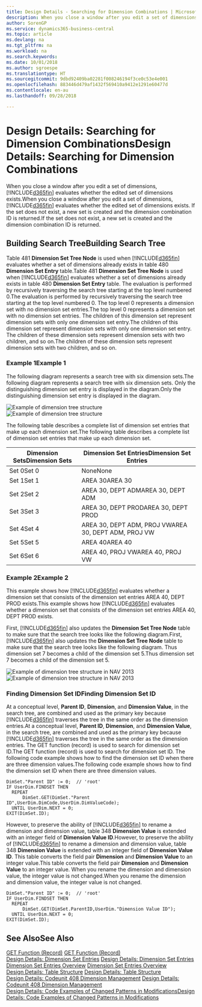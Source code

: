 ```yaml
---
title: Design Details - Searching for Dimension Combinations | Microsoft Docs
description: When you close a window after you edit a set of dimensions, Business Central evaluates whether the edited set of dimensions exists. If the set does not exist, a new set is created and the dimension combination ID is returned.
author: SorenGP
ms.service: dynamics365-business-central
ms.topic: article
ms.devlang: na
ms.tgt_pltfrm: na
ms.workload: na
ms.search.keywords: 
ms.date: 10/01/2018
ms.author: sgroespe
ms.translationtype: HT
ms.sourcegitcommit: 9dbd92409ba02281f008246194f3ce0c53e4e001
ms.openlocfilehash: 883446d479af1432f569410a9412e1291e60477d
ms.contentlocale: en-au
ms.lasthandoff: 09/28/2018

---
```

# <a name="design-details-searching-for-dimension-combinations"></a><span data-ttu-id="6798a-104">Design Details: Searching for Dimension Combinations</span><span class="sxs-lookup"><span data-stu-id="6798a-104">Design Details: Searching for Dimension Combinations</span></span>
<span data-ttu-id="6798a-105">When you close a window after you edit a set of dimensions, [!INCLUDE[d365fin](includes/d365fin_md.md)] evaluates whether the edited set of dimensions exists.</span><span class="sxs-lookup"><span data-stu-id="6798a-105">When you close a window after you edit a set of dimensions, [!INCLUDE[d365fin](includes/d365fin_md.md)] evaluates whether the edited set of dimensions exists.</span></span> <span data-ttu-id="6798a-106">If the set does not exist, a new set is created and the dimension combination ID is returned.</span><span class="sxs-lookup"><span data-stu-id="6798a-106">If the set does not exist, a new set is created and the dimension combination ID is returned.</span></span>  

## <a name="building-search-tree"></a><span data-ttu-id="6798a-107">Building Search Tree</span><span class="sxs-lookup"><span data-stu-id="6798a-107">Building Search Tree</span></span>  
 <span data-ttu-id="6798a-108">Table 481 **Dimension Set Tree Node** is used when [!INCLUDE[d365fin](includes/d365fin_md.md)] evaluates whether a set of dimensions already exists in table 480 **Dimension Set Entry** table.</span><span class="sxs-lookup"><span data-stu-id="6798a-108">Table 481 **Dimension Set Tree Node** is used when [!INCLUDE[d365fin](includes/d365fin_md.md)] evaluates whether a set of dimensions already exists in table 480 **Dimension Set Entry** table.</span></span> <span data-ttu-id="6798a-109">The evaluation is performed by recursively traversing the search tree starting at the top level numbered 0.</span><span class="sxs-lookup"><span data-stu-id="6798a-109">The evaluation is performed by recursively traversing the search tree starting at the top level numbered 0.</span></span> <span data-ttu-id="6798a-110">The top level 0 represents a dimension set with no dimension set entries.</span><span class="sxs-lookup"><span data-stu-id="6798a-110">The top level 0 represents a dimension set with no dimension set entries.</span></span> <span data-ttu-id="6798a-111">The children of this dimension set represent dimension sets with only one dimension set entry.</span><span class="sxs-lookup"><span data-stu-id="6798a-111">The children of this dimension set represent dimension sets with only one dimension set entry.</span></span> <span data-ttu-id="6798a-112">The children of these dimension sets represent dimension sets with two children, and so on.</span><span class="sxs-lookup"><span data-stu-id="6798a-112">The children of these dimension sets represent dimension sets with two children, and so on.</span></span>  

### <a name="example-1"></a><span data-ttu-id="6798a-113">Example 1</span><span class="sxs-lookup"><span data-stu-id="6798a-113">Example 1</span></span>  
 <span data-ttu-id="6798a-114">The following diagram represents a search tree with six dimension sets.</span><span class="sxs-lookup"><span data-stu-id="6798a-114">The following diagram represents a search tree with six dimension sets.</span></span> <span data-ttu-id="6798a-115">Only the distinguishing dimension set entry is displayed in the diagram.</span><span class="sxs-lookup"><span data-stu-id="6798a-115">Only the distinguishing dimension set entry is displayed in the diagram.</span></span>  

 <span data-ttu-id="6798a-116">![Example of dimension tree structure](media/nav2013_dimension_tree.png "Example of dimension tree structure")</span><span class="sxs-lookup"><span data-stu-id="6798a-116">![Example of dimension tree structure](media/nav2013_dimension_tree.png "Example of dimension tree structure")</span></span>  

 <span data-ttu-id="6798a-117">The following table describes a complete list of dimension set entries that make up each dimension set.</span><span class="sxs-lookup"><span data-stu-id="6798a-117">The following table describes a complete list of dimension set entries that make up each dimension set.</span></span>  

|<span data-ttu-id="6798a-118">Dimension Sets</span><span class="sxs-lookup"><span data-stu-id="6798a-118">Dimension Sets</span></span>|<span data-ttu-id="6798a-119">Dimension Set Entries</span><span class="sxs-lookup"><span data-stu-id="6798a-119">Dimension Set Entries</span></span>|  
|--------------------|---------------------------|  
|<span data-ttu-id="6798a-120">Set 0</span><span class="sxs-lookup"><span data-stu-id="6798a-120">Set 0</span></span>|<span data-ttu-id="6798a-121">None</span><span class="sxs-lookup"><span data-stu-id="6798a-121">None</span></span>|  
|<span data-ttu-id="6798a-122">Set 1</span><span class="sxs-lookup"><span data-stu-id="6798a-122">Set 1</span></span>|<span data-ttu-id="6798a-123">AREA 30</span><span class="sxs-lookup"><span data-stu-id="6798a-123">AREA 30</span></span>|  
|<span data-ttu-id="6798a-124">Set 2</span><span class="sxs-lookup"><span data-stu-id="6798a-124">Set 2</span></span>|<span data-ttu-id="6798a-125">AREA 30, DEPT ADM</span><span class="sxs-lookup"><span data-stu-id="6798a-125">AREA 30, DEPT ADM</span></span>|  
|<span data-ttu-id="6798a-126">Set 3</span><span class="sxs-lookup"><span data-stu-id="6798a-126">Set 3</span></span>|<span data-ttu-id="6798a-127">AREA 30, DEPT PROD</span><span class="sxs-lookup"><span data-stu-id="6798a-127">AREA 30, DEPT PROD</span></span>|  
|<span data-ttu-id="6798a-128">Set 4</span><span class="sxs-lookup"><span data-stu-id="6798a-128">Set 4</span></span>|<span data-ttu-id="6798a-129">AREA 30, DEPT ADM, PROJ VW</span><span class="sxs-lookup"><span data-stu-id="6798a-129">AREA 30, DEPT ADM, PROJ VW</span></span>|  
|<span data-ttu-id="6798a-130">Set 5</span><span class="sxs-lookup"><span data-stu-id="6798a-130">Set 5</span></span>|<span data-ttu-id="6798a-131">AREA 40</span><span class="sxs-lookup"><span data-stu-id="6798a-131">AREA 40</span></span>|  
|<span data-ttu-id="6798a-132">Set 6</span><span class="sxs-lookup"><span data-stu-id="6798a-132">Set 6</span></span>|<span data-ttu-id="6798a-133">AREA 40, PROJ VW</span><span class="sxs-lookup"><span data-stu-id="6798a-133">AREA 40, PROJ VW</span></span>|  

### <a name="example-2"></a><span data-ttu-id="6798a-134">Example 2</span><span class="sxs-lookup"><span data-stu-id="6798a-134">Example 2</span></span>  
 <span data-ttu-id="6798a-135">This example shows how [!INCLUDE[d365fin](includes/d365fin_md.md)] evaluates whether a dimension set that consists of the dimension set entries AREA 40, DEPT PROD exists.</span><span class="sxs-lookup"><span data-stu-id="6798a-135">This example shows how [!INCLUDE[d365fin](includes/d365fin_md.md)] evaluates whether a dimension set that consists of the dimension set entries AREA 40, DEPT PROD exists.</span></span>  

 <span data-ttu-id="6798a-136">First, [!INCLUDE[d365fin](includes/d365fin_md.md)] also updates the **Dimension Set Tree Node** table to make sure that the search tree looks like the following diagram.</span><span class="sxs-lookup"><span data-stu-id="6798a-136">First, [!INCLUDE[d365fin](includes/d365fin_md.md)] also updates the **Dimension Set Tree Node** table to make sure that the search tree looks like the following diagram.</span></span> <span data-ttu-id="6798a-137">Thus dimension set 7 becomes a child of the dimension set 5.</span><span class="sxs-lookup"><span data-stu-id="6798a-137">Thus dimension set 7 becomes a child of the dimension set 5.</span></span>  

 <span data-ttu-id="6798a-138">![Example of dimension tree structure in NAV 2013](media/nav2013_dimension_tree_example2.png "Example of dimension tree structure in NAV 2013")</span><span class="sxs-lookup"><span data-stu-id="6798a-138">![Example of dimension tree structure in NAV 2013](media/nav2013_dimension_tree_example2.png "Example of dimension tree structure in NAV 2013")</span></span>  

### <a name="finding-dimension-set-id"></a><span data-ttu-id="6798a-139">Finding Dimension Set ID</span><span class="sxs-lookup"><span data-stu-id="6798a-139">Finding Dimension Set ID</span></span>  
 <span data-ttu-id="6798a-140">At a conceptual level, **Parent ID**, **Dimension**, and **Dimension Value**, in the search tree, are combined and used as the primary key because [!INCLUDE[d365fin](includes/d365fin_md.md)] traverses the tree in the same order as the dimension entries.</span><span class="sxs-lookup"><span data-stu-id="6798a-140">At a conceptual level, **Parent ID**, **Dimension**, and **Dimension Value**, in the search tree, are combined and used as the primary key because [!INCLUDE[d365fin](includes/d365fin_md.md)] traverses the tree in the same order as the dimension entries.</span></span> <span data-ttu-id="6798a-141">The GET function (record) is used to search for dimension set ID.</span><span class="sxs-lookup"><span data-stu-id="6798a-141">The GET function (record) is used to search for dimension set ID.</span></span> <span data-ttu-id="6798a-142">The following code example shows how to find the dimension set ID when there are three dimension values.</span><span class="sxs-lookup"><span data-stu-id="6798a-142">The following code example shows how to find the dimension set ID when there are three dimension values.</span></span>  

```  
DimSet."Parent ID" := 0;  // 'root'  
IF UserDim.FINDSET THEN  
  REPEAT  
      DimSet.GET(DimSet."Parent ID",UserDim.DimCode,UserDim.DimValueCode);  
  UNTIL UserDim.NEXT = 0;  
EXIT(DimSet.ID);  

```  

 <span data-ttu-id="6798a-143">However, to preserve the ability of [!INCLUDE[d365fin](includes/d365fin_md.md)] to rename a dimension and dimension value, table 348 **Dimension Value** is extended with an integer field of **Dimension Value ID**.</span><span class="sxs-lookup"><span data-stu-id="6798a-143">However, to preserve the ability of [!INCLUDE[d365fin](includes/d365fin_md.md)] to rename a dimension and dimension value, table 348 **Dimension Value** is extended with an integer field of **Dimension Value ID**.</span></span> <span data-ttu-id="6798a-144">This table converts the field pair **Dimension** and **Dimension Value** to an integer value.</span><span class="sxs-lookup"><span data-stu-id="6798a-144">This table converts the field pair **Dimension** and **Dimension Value** to an integer value.</span></span> <span data-ttu-id="6798a-145">When you rename the dimension and dimension value, the integer value is not changed.</span><span class="sxs-lookup"><span data-stu-id="6798a-145">When you rename the dimension and dimension value, the integer value is not changed.</span></span>  

```  
DimSet."Parent ID" := 0;  // 'root'  
IF UserDim.FINDSET THEN  
  REPEAT  
      DimSet.GET(DimSet.ParentID,UserDim."Dimension Value ID");  
  UNTIL UserDim.NEXT = 0;  
EXIT(DimSet.ID);  

```  

## <a name="see-also"></a><span data-ttu-id="6798a-146">See Also</span><span class="sxs-lookup"><span data-stu-id="6798a-146">See Also</span></span>  
 <span data-ttu-id="6798a-147">[GET Function (Record)](/dynamics-nav/GET-Function--Record-)  </span><span class="sxs-lookup"><span data-stu-id="6798a-147">[GET Function (Record)](/dynamics-nav/GET-Function--Record-)  </span></span>  
 <span data-ttu-id="6798a-148">[Design Details: Dimension Set Entries](design-details-dimension-set-entries.md) </span><span class="sxs-lookup"><span data-stu-id="6798a-148">[Design Details: Dimension Set Entries](design-details-dimension-set-entries.md) </span></span>  
 <span data-ttu-id="6798a-149">[Dimension Set Entries Overview](design-details-dimension-set-entries-overview.md) </span><span class="sxs-lookup"><span data-stu-id="6798a-149">[Dimension Set Entries Overview](design-details-dimension-set-entries-overview.md) </span></span>  
 <span data-ttu-id="6798a-150">[Design Details: Table Structure](design-details-table-structure.md) </span><span class="sxs-lookup"><span data-stu-id="6798a-150">[Design Details: Table Structure](design-details-table-structure.md) </span></span>  
 <span data-ttu-id="6798a-151">[Design Details: Codeunit 408 Dimension Management](design-details-codeunit-408-dimension-management.md) </span><span class="sxs-lookup"><span data-stu-id="6798a-151">[Design Details: Codeunit 408 Dimension Management](design-details-codeunit-408-dimension-management.md) </span></span>  
 [<span data-ttu-id="6798a-152">Design Details: Code Examples of Changed Patterns in Modifications</span><span class="sxs-lookup"><span data-stu-id="6798a-152">Design Details: Code Examples of Changed Patterns in Modifications</span></span>](design-details-code-examples-of-changed-patterns-in-modifications.md)

